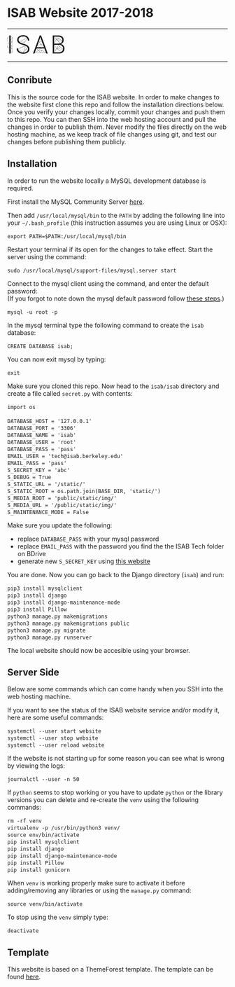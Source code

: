 # ISAB Website 2017-2018

___

![ISAB Logo](images/logo.png "ISAB Logo")

___


## Conribute

This is the source code for the ISAB website. In order to make changes to the website first clone this repo and follow the installation directions below. Once you verify your changes locally, commit your changes and push them to this repo. You can then SSH into the web hosting account and pull the changes in order to publish them. Never modify the files directly on the web hosting machine, as we keep track of file changes using git, and test our changes before publishing them publicly.

## Installation

In order to run the website locally a MySQL development database is required.

First install the MySQL Community Server [here](https://dev.mysql.com/downloads/mysql/).

Then add `/usr/local/mysql/bin` to the `PATH` by adding the following line into your `~/.bash_profile` (this instruction assumes you are using Linux or OSX):
```
export PATH=$PATH:/usr/local/mysql/bin
```
Restart your terminal if its open for the changes to take effect.
Start the server using the command:
```
sudo /usr/local/mysql/support-files/mysql.server start
```
Connect to the mysql client using the command, and enter the default password:  
(If you forgot to note down the mysql default password follow [these steps](https://stackoverflow.com/a/22851247/3531663).)
```
mysql -u root -p
```
In the mysql terminal type the following command to create the `isab` database:
```
CREATE DATABASE isab;
```
You can now exit mysql by typing:
```
exit
```
Make sure you cloned this repo. Now head to the `isab/isab` directory and create a file called `secret.py` with contents:
```
import os

DATABASE_HOST = '127.0.0.1'
DATABASE_PORT = '3306'
DATABASE_NAME = 'isab'
DATABASE_USER = 'root'
DATABASE_PASS = 'pass'
EMAIL_USER = 'tech@isab.berkeley.edu'
EMAIL_PASS = 'pass'
S_SECRET_KEY = 'abc'
S_DEBUG = True
S_STATIC_URL = '/static/'
S_STATIC_ROOT = os.path.join(BASE_DIR, 'static/')
S_MEDIA_ROOT = 'public/static/img/'
S_MEDIA_URL = '/public/static/img/'
S_MAINTENANCE_MODE = False
```
Make sure you update the following:
* replace `DATABASE_PASS` with your mysql password
* replace `EMAIL_PASS` with the password you find the the ISAB Tech folder on BDrive
* generate new `S_SECRET_KEY` using [this website](https://www.miniwebtool.com/django-secret-key-generator/)

You are done. Now you can go back to the Django directory (`isab`) and run:
```
pip3 install mysqlclient
pip3 install django
pip3 install django-maintenance-mode
pip3 install Pillow
python3 manage.py makemigrations
python3 manage.py makemigrations public
python3 manage.py migrate
python3 manage.py runserver
```

The local website should now be accesible using your browser.

## Server Side

Below are some commands which can come handy when you SSH into the web hosting machine.

If you want to see the status of the ISAB website service and/or modify it, here are some useful commands:
```
systemctl --user start website
systemctl --user stop website
systemctl --user reload website
```

If the website is not starting up for some reason you can see what is wrong by viewing the logs:
```
journalctl --user -n 50
```

If `python` seems to stop working or you have to update `python` or the library versions you can delete and re-create the `venv` using the following commands:
```
rm -rf venv
virtualenv -p /usr/bin/python3 venv/
source env/bin/activate
pip install mysqlclient
pip install django
pip install django-maintenance-mode
pip install Pillow
pip install gunicorn
```

When `venv` is working properly make sure to activate it before adding/removing any libraries or using the `manage.py` command:
```
source venv/bin/activate
```

To stop using the `venv` simply type:
```
deactivate
```

## Template

This website is based on a ThemeForest template. The template can be found [here](https://themeforest.net/item/enigma-creative-responsive-minimal-html-template/12271889).
